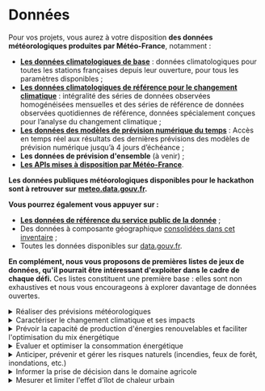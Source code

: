 # Données

Pour vos projets, vous aurez à votre disposition **des données météorologiques produites par Météo-France**, notamment :

* [**Les données climatologiques de base**](https://meteo.data.gouv.fr/datasets?topic=6571f26dc009674feb726be9) : données climatologiques pour toutes les stations françaises depuis leur ouverture, pour tous les paramètres disponibles ;
* [**Les données climatologiques de référence pour le changement climatique**](https://meteo.data.gouv.fr/datasets?topic=6571f2db0273fc306408f265) : intégralité des séries de données observées homogénéisées mensuelles et des séries de référence de données observées quotidiennes de référence, données spécialement conçues pour l’analyse du changement climatique ;
* [**Les données des modèles de prévision numérique du temps**](https://meteo.data.gouv.fr/datasets?topic=65e0c82c2da27c1dff5fa66f) : Accès en temps réel aux résultats des dernières prévisions des modèles de prévision numérique jusqu’à 4 jours d’échéance ;
* **Les données de prévision d'ensemble** (à venir) ;
* [**Les APIs mises à disposition par Météo-France**](https://portail-api.meteofrance.fr/web/fr/).&#x20;

**Les données publiques météorologiques disponibles pour le hackathon sont à retrouver sur** [**meteo.data.gouv.fr**](https://meteo.data.gouv.fr/)**.**

**Vous pourrez également vous appuyer sur :** &#x20;

* [**Les données de référence du service public de la donnée**](https://www.data.gouv.fr/fr/pages/spd/reference/) ;
* Des données à composante géographique [consolidées dans cet inventaire](https://www.data.gouv.fr/fr/pages/donnees-geographiques/) ;
* Toutes les données disponibles sur [data.gouv.fr](https://www.data.gouv.fr/fr/).

**En complément, nous vous proposons de premières listes de jeux de données, qu'il pourrait être intéressant d'exploiter dans le cadre de chaque défi.** Ces listes constituent une première base : elles sont non exhaustives et nous vous encourageons à explorer davantage de données ouvertes.

<details>

<summary>Réaliser des prévisions météorologiques</summary>

* [Données Météo-Net](https://meteonet.umr-cnrm.fr/)
* [Données DRIAS](https://www.drias-climat.fr/) : Projections climatiques régionalisées réalisées dans les laboratoires français de modélisation du climat

</details>

<details>

<summary>Caractériser le changement climatique et ses impacts</summary>

* [Données DRIAS](https://www.drias-climat.fr/) : Projections climatiques régionalisées réalisées dans les laboratoires français de modélisation du climat
* [Inventaire national des émissions de gaz à effet de serre](https://www.citepa.org/fr/secten/)
* [Inventaire de gaz à effet de serre territorialisé](https://www.data.gouv.fr/fr/datasets/inventaire-de-gaz-a-effet-de-serre-territorialise/)
* [Base carbone](https://www.data.gouv.fr/fr/datasets/base-carbone-r-1/) : Base de données publique de facteurs d'émissions, nécessaires à la réalisation d’un bilan d’émissions de gaz à effet de serre (GES)
* [Transition(s) 2050 - Quatre scénarios pour atteindre la neutralité carbone](https://www.data.gouv.fr/fr/datasets/transition-s-2050-quatre-scenarios-pour-atteindre-la-neutralite-carbone/) : Données principales utilisées pour le travail de prospective
* [Centrales de production thermique à flamme d'EDF SA (Fioul, Gaz, Charbon...)](https://www.data.gouv.fr/fr/datasets/centrales-de-production-thermique-a-flamme-dedf-sa-fioul-gaz-charbon/)
* [Transports](https://www.data.gouv.fr/fr/datasets/transports/)
* [INPN - Données d'observation et de suivi sur les espèces](https://www.data.gouv.fr/fr/datasets/inpn-donnees-dobservation-et-de-suivi-sur-les-especes/)

</details>

<details>

<summary>Prévoir la capacité de production d'énergies renouvelables et faciliter l'optimisation du mix énergétique</summary>

* [Page inventaire des données ouvertes relatives à l'énergie](https://www.data.gouv.fr/fr/pages/donnees-energie/)
* [Données d'Open Data Réseaux Energies](https://opendata.reseaux-energies.fr/)
* [Données du Service des données et des études statistiques du Ministère de la Transition écologique](https://www.statistiques.developpement-durable.gouv.fr/energie)
* [Equilibre régional mensuel production = consommation brute](https://www.data.gouv.fr/fr/datasets/equilibre-regional-mensuel-production-consommation-brute-janvier-2014-a-decembre-2021/)

</details>

<details>

<summary>Evaluer et optimiser la consommation énergétique</summary>

* [Page inventaire des données ouvertes relatives à l'énergie](https://www.data.gouv.fr/fr/pages/donnees-energie/)
* [Données d'Open Data Réseaux Energies](https://opendata.reseaux-energies.fr/)
* [Données du Service des données et des études statistiques du Ministère de la Transition écologique](https://www.statistiques.developpement-durable.gouv.fr/energie)

</details>

<details>

<summary>Anticiper, prévenir et gérer les risques naturels (incendies, feux de forêt, inondations, etc.)</summary>

* [Données de Géorisques](https://www.georisques.gouv.fr/acceder-la-carte-interactive-aux-bases-de-donnees-et-lapi) sur les risques naturels et technologiques
* [Base nationale de Gestion ASsistée des Procédures Administratives relatives aux Risques (GASPAR)](https://www.data.gouv.fr/fr/datasets/base-nationale-de-gestion-assistee-des-procedures-administratives-relatives-aux-risques-gaspar/)
* [Données de GéoLittoral](https://www.geolittoral.developpement-durable.gouv.fr/telechargement-en-ligne-donnees-geolittoral-a802.html#sommaire\_12)
* [BD Topo](https://www.data.gouv.fr/fr/datasets/bd-topo-r/) : Description vectorielle 3D (structurée en objets) des éléments du territoire et de ses infrastructures
* [BD Ortho](https://www.data.gouv.fr/fr/datasets/bd-ortho-r/) : Orthophotographies du territoire français
* [CORINE Land Cover - Occupation des sols en France](https://www.data.gouv.fr/fr/datasets/corine-land-cover-occupation-des-sols-en-france/)
* [OCS GE](https://www.data.gouv.fr/fr/datasets/ocs-ge/) : Base de données de référence pour la description de l'occupation du sol
* [Données Infoterre OGC](https://infoterre.brgm.fr/page/geoservices-ogc)
* [Données Hubeau](https://hubeau.eaufrance.fr/) : Données sur l'eau
* [Base de données nationale des bâtiments](https://www.data.gouv.fr/fr/datasets/base-de-donnees-nationale-des-batiments/)
* [Base permanente des équipements](https://www.data.gouv.fr/fr/datasets/base-permanente-des-equipements-1/)
* [Donnée Sécheresse - Propluvia](https://www.data.gouv.fr/fr/datasets/donnee-secheresse-propluvia/)

**Forêt**

* [BD Forêt](https://www.data.gouv.fr/fr/datasets/bd-foret-r/)&#x20;
* [Forêts publiques (diffusion publique)](https://www.data.gouv.fr/fr/datasets/forets-publiques-diffusion-publique/)
* [Données brutes de l'inventaire forestier](https://www.data.gouv.fr/fr/datasets/donnees-brutes-de-l-inventaire-forestier/)
* [Données naturalistes de l'Office National des Forêts](https://www.data.gouv.fr/fr/datasets/donnees-naturalistes-de-l-onf-0/)&#x20;
* [Base de Données sur les Incendies de Forêts en France](https://www.data.gouv.fr/fr/datasets/base-de-donnees-sur-les-incendies-de-forets-en-france-bdiff/)

**Crues**

* [Hauteurs d’eau et débits des cours d’eau observés en temps réel aux stations du réseau Vigicrues](https://www.data.gouv.fr/fr/datasets/hauteurs-deau-et-debits-des-cours-deau-observes-en-temps-reel-aux-stations-du-reseau-vigicrues/)
* [Tronçons de cours d'eau Vigicrues, simplifiés avec niveau de vigilance crues](https://www.data.gouv.fr/fr/datasets/troncons-de-cours-deau-vigicrues-simplifies-avec-niveau-de-vigilance-crues-2/)

</details>

<details>

<summary>Informer la prise de décision dans le domaine agricole</summary>

* [Page inventaire des données ouvertes relatives à l'Agriculture](https://www.data.gouv.fr/fr/pages/donnees\_agriculture-alimentation/)
* [Données d'AGRESTE, le service statistique du Ministère de l'agriculture et de l'alimentation](https://agreste.agriculture.gouv.fr/agreste-web/)
* [Données de FranceAgrimer, établissement public des produits de l'agriculture et de la mer](https://visionet.franceagrimer.fr/Pages/accueil.aspx)
* [Données DRIAS](https://www.drias-climat.fr/) : Projections climatiques régionalisées réalisées dans les laboratoires français de modélisation du climat
* [Données Hub eau](https://hubeau.eaufrance.fr/) : Données sur l'eau
* [Données Sandre](https://www.sandre.eaufrance.fr/atlas/srv/fre/catalog.search#/home) : Données et référentiels sur l'eau
* [Référentiel à grande échelle (RGE)](https://www.data.gouv.fr/fr/datasets/referentiel-a-grande-echelle-rge/) : Données orthophotographiques, topographiques et altimétriques sur le territoire français
* [Base Sirene des entreprises et de leurs établissements (SIREN, SIRET)](https://www.data.gouv.fr/fr/datasets/base-sirene-des-entreprises-et-de-leurs-etablissements-siren-siret/)
* [Donnée Sécheresse - Propluvia](https://www.data.gouv.fr/fr/datasets/donnee-secheresse-propluvia/)

</details>

<details>

<summary>Mesurer et limiter l'effet d'îlot de chaleur urbain</summary>

* [CORINE Land Cover - Occupation des sols en France](https://www.data.gouv.fr/fr/datasets/corine-land-cover-occupation-des-sols-en-france/)
* [Base de données nationale des bâtiments](https://www.data.gouv.fr/fr/datasets/base-de-donnees-nationale-des-batiments/)
* [OCS GE](https://www.data.gouv.fr/fr/datasets/ocs-ge/) : Base de données de référence pour la description de l'occupation du sol
* [Consommation d'espaces naturels, agricoles et forestiers du 1er janvier 2009 au 1er janvier 2022](https://www.data.gouv.fr/fr/datasets/consommation-despaces-naturels-agricoles-et-forestiers-du-1er-janvier-2009-au-1er-janvier-2022/)
* [Référentiel à grande échelle (RGE)](https://www.data.gouv.fr/fr/datasets/referentiel-a-grande-echelle-rge/) : Données orthophotographiques, topographiques et altimétriques
* [Revenus et pauvreté des ménages aux niveaux national et local - Revenus localisés sociaux et fiscaux](https://www.data.gouv.fr/fr/datasets/revenus-et-pauvrete-des-menages-aux-niveaux-national-et-local-revenus-localises-sociaux-et-fiscaux/)
* [Documentation sur les bases de flux de mobilité](https://www.insee.fr/fr/information/2383370)
* [Trafic moyen journalier annuel sur le réseau routier national](https://www.data.gouv.fr/fr/datasets/trafic-moyen-journalier-annuel-sur-le-reseau-routier-national/)
* Diagnostic de performance énergétique des logements ([avant juillet 2021](https://www.data.gouv.fr/fr/datasets/dpe-logements-avant-juillet-2021/) et depuis juillet 2021 : [neufs](https://www.data.gouv.fr/fr/datasets/dpe-logements-neufs-depuis-juillet-2021/) et [existants](https://www.data.gouv.fr/fr/datasets/dpe-logements-existants-depuis-juillet-2021/)) et des bâtiments tertiaire ([avant juillet 2021](https://www.data.gouv.fr/fr/datasets/dpe-tertiaire-avant-juillet-2021/) et [depuis juillet 2021](https://www.data.gouv.fr/fr/datasets/dpe-tertiaire-depuis-juillet-2021/))
* [Qualité Sanitaire et Energétique des rénovations](https://www.data.gouv.fr/fr/datasets/qualite-sanitaire-et-energetique-des-renovations/)

</details>

